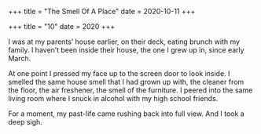 +++
title = "The Smell Of A Place"
date = 2020-10-11
+++

+++
title = "10"
date = 2020
+++

I was at my parents’ house earlier, on their deck, eating brunch with my family. I haven’t been inside their house, the one I grew up in, since early March.

At one point I pressed my face up to the screen door to look inside. I smelled the same house smell that I had grown up with, the cleaner from the floor, the air freshener, the smell of the furniture. I peered into the same living room where I snuck in alcohol with my high school friends.

For a moment, my past-life came rushing back into full view. And I took a deep sigh.
